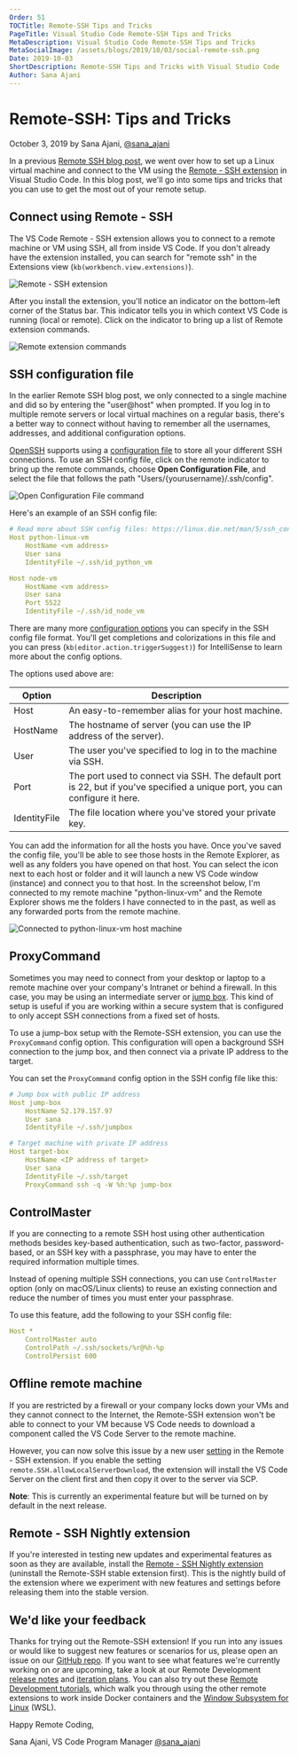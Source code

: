 ```yaml
---
Order: 51
TOCTitle: Remote-SSH Tips and Tricks
PageTitle: Visual Studio Code Remote-SSH Tips and Tricks
MetaDescription: Visual Studio Code Remote-SSH Tips and Tricks
MetaSocialImage: /assets/blogs/2019/10/03/social-remote-ssh.png
Date: 2019-10-03
ShortDescription: Remote-SSH Tips and Tricks with Visual Studio Code
Author: Sana Ajani
---
```

# Remote-SSH: Tips and Tricks

October 3, 2019 by Sana Ajani, [@sana_ajani](https://twitter.com/sana_ajani)

In a previous [Remote SSH blog post](/blogs/2019/07/25/remote-ssh.md), we went over how to set up a Linux virtual machine and connect to the VM using the [Remote - SSH extension](https://marketplace.visualstudio.com/items?itemName=ms-vscode-remote.remote-ssh) in Visual Studio Code. In this blog post, we'll go into some tips and tricks that you can use to get the most out of your remote setup.

## Connect using Remote - SSH

The VS Code Remote - SSH extension allows you to connect to a remote machine or VM using SSH, all from inside VS Code. If you don't already have the extension installed, you can search for "remote ssh" in the Extensions view (`kb(workbench.view.extensions)`).

![Remote - SSH extension](remote-ssh-extension.png)

After you install the extension, you'll notice an indicator on the bottom-left corner of the Status bar. This indicator tells you in which context VS Code is running (local or remote). Click on the indicator to bring up a list of Remote extension commands.

![Remote extension commands](remote-extension-commands.png)

## SSH configuration file

In the earlier Remote SSH blog post, we only connected to a single machine and did so by entering the "user@host" when prompted. If you log in to multiple remote servers or local virtual machines on a regular basis, there's a better way to connect without having to remember all the usernames, addresses, and additional configuration options.

[OpenSSH](https://www.openssh.com/) supports using a [configuration file](https://linuxize.com/post/using-the-ssh-config-file) to store all your different SSH connections. To use an SSH config file, click on the remote indicator to bring up the remote commands, choose **Open Configuration File**, and select the file that follows the path "Users/{yourusername}/.ssh/config".

![Open Configuration File command](open-configuration-file.png)

Here's an example of an SSH config file:

```yaml
# Read more about SSH config files: https://linux.die.net/man/5/ssh_config
Host python-linux-vm
    HostName <vm address>
    User sana
    IdentityFile ~/.ssh/id_python_vm

Host node-vm
    HostName <vm address>
    User sana
    Port 5522
    IdentityFile ~/.ssh/id_node_vm
```

There are many more [configuration options](https://linux.die.net/man/5/ssh_config) you can specify in the SSH config file format. You'll get completions and colorizations in this file and you can press (`kb(editor.action.triggerSuggest)`) for IntelliSense to learn more about the config options.

The options used above are:

Option | Description
--- | ---
Host | An easy-to-remember alias for your host machine.
HostName | The hostname of server (you can use the IP address of the server).
User | The user you've specified to log in to the machine via SSH.
Port | The port used to connect via SSH. The default port is 22, but if you've specified a unique port, you can configure it here.
IdentityFile | The file location where you've stored your private key.

You can add the information for all the hosts you have. Once you've saved the config file, you'll be able to see those hosts in the Remote Explorer, as well as any folders you have opened on that host. You can select the icon next to each host or folder and it will launch a new VS Code window (instance) and connect you to that host. In the screenshot below, I'm connected to my remote machine "python-linux-vm" and the Remote Explorer shows me the folders I have connected to in the past, as well as any forwarded ports from the remote machine.

![Connected to python-linux-vm host machine](python-linux-vm.png)

## ProxyCommand

Sometimes you may need to connect from your desktop or laptop to a remote machine over your company's Intranet or behind a firewall. In this case, you may be using an intermediate server or [jump box](https://en.wikipedia.org/wiki/Jump_server). This kind of setup is useful if you are working within a secure system that is configured to only accept SSH connections from a fixed set of hosts.

To use a jump-box setup with the Remote-SSH extension, you can use the `ProxyCommand` config option. This configuration will open a background SSH connection to the jump box, and then connect via a private IP address to the target.

You can set the `ProxyCommand` config option in the SSH config file like this:

```yaml
# Jump box with public IP address
Host jump-box
    HostName 52.179.157.97
    User sana
    IdentityFile ~/.ssh/jumpbox

# Target machine with private IP address
Host target-box
    HostName <IP address of target>
    User sana
    IdentityFile ~/.ssh/target
    ProxyCommand ssh -q -W %h:%p jump-box
```

## ControlMaster

If you are connecting to a remote SSH host using other authentication methods besides key-based authentication, such as two-factor, password-based, or an SSH key with a passphrase, you may have to enter the required information multiple times.

Instead of opening multiple SSH connections, you can use `ControlMaster` option (only on macOS/Linux clients) to reuse an existing connection and reduce the number of times you must enter your passphrase.

To use this feature, add the following to your SSH config file:

```yaml
Host *
    ControlMaster auto
    ControlPath ~/.ssh/sockets/%r@%h-%p
    ControlPersist 600
```

## Offline remote machine

If you are restricted by a firewall or your company locks down your VMs and they cannot connect to the Internet, the Remote-SSH extension won't be able to connect to your VM because VS Code needs to download a component called the VS Code Server to the remote machine.

However, you can now solve this issue by a new user [setting](/docs/getstarted/settings.md) in the Remote - SSH extension. If you enable the setting `remote.SSH.allowLocalServerDownload`, the extension will install the VS Code Server on the client first and then copy it over to the server via SCP.

**Note**: This is currently an experimental feature but will be turned on by default in the next release.

## Remote - SSH Nightly extension

If you're interested in testing new updates and experimental features as soon as they are available, install the [Remote - SSH Nightly extension](https://marketplace.visualstudio.com/items?itemName=ms-vscode-remote.remote-ssh-nightly) (uninstall the Remote-SSH stable extension first). This is the nightly build of the extension where we experiment with new features and settings before releasing them into the stable version.

## We'd like your feedback

Thanks for trying out the Remote-SSH extension! If you run into any issues or would like to suggest new features or scenarios for us, please open an issue on our [GitHub repo](https://github.com/microsoft/vscode-remote-release/issues). If you want to see what features we're currently working on or are upcoming, take a look at our Remote Development [release notes](https://github.com/microsoft/vscode-docs/tree/master/remote-release-notes) and [iteration plans](https://github.com/microsoft/vscode-remote-release/issues?q=is%3Aopen+is%3Aissue+label%3Aiteration-plan). You can also try out these [Remote Development tutorials](https://code.visualstudio.com/docs/remote/remote-tutorials), which walk you through using the other remote extensions to work inside Docker containers and the [Window Subsystem for Linux](https://docs.microsoft.com/windows/wsl) (WSL).

Happy Remote Coding,

Sana Ajani, VS Code Program Manager
[@sana_ajani](https://twitter.com/sana_ajani)
